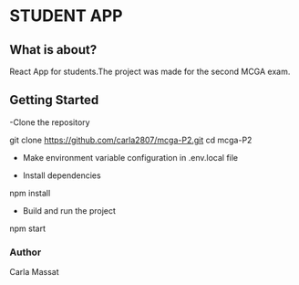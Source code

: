 # STUDENT APP

## What is about?

React App for students.The project was made for the second MCGA exam.

## Getting Started

-Clone the repository

git clone https://github.com/carla2807/mcga-P2.git
cd mcga-P2

- Make environment variable configuration in .env.local file

- Install dependencies

npm install

- Build and run the project

npm start

### Author

Carla Massat
